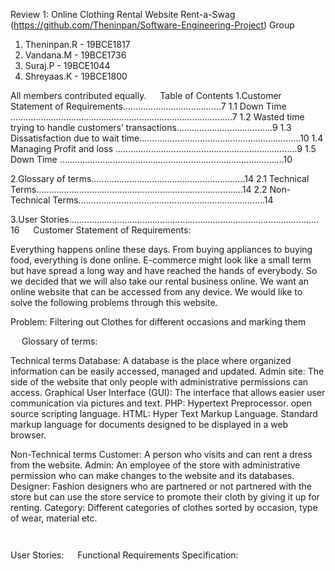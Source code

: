 


Review 1: Online Clothing Rental Website
Rent-a-Swag (https://github.com/Theninpan/Software-Engineering-Project)
Group
1.	Theninpan.R                           -          19BCE1817
2.	Vandana.M                             -          19BCE1736
3.	Suraj.P                                    -          19BCE1044
4.	Shreyaas.K                             -          19BCE1800
 


All members contributed equally.
 
Table of Contents 
1.Customer Statement of Requirements…………………………………7 
1.1 Down Time  ………………………………………………………………………….…7 
1.2 Wasted time trying to handle customers’ transactions…………………….………….9 
1.3 Dissatisfaction due to wait time….……………………………………………………10 
1.4 Managing Profit and loss ………………………………………………………………9 
1.5 Down Time …………………………………………………………………………..…10 

2.Glossary of terms…………………………………………………….14 
2.1 Technical Terms….…………………………………………………..…………….…14 
2.2 Non-Technical Terms…………………………………….……..…..….…………..14 

3.User Stories………………………………………………………………………………………16
 
Customer Statement of Requirements:

Everything happens online these days. From buying appliances to buying food, everything is done online. E-commerce might look like a small term but have spread a long way and have reached the hands of everybody. So we decided that we will also take our rental business online. We want an online website that can be accessed from any device. We would like to solve the following problems through this website.

Problem: Filtering out Clothes for different occasions and marking them

 
Glossary of terms:

Technical terms
Database: A database is the place where organized information can be easily accessed, managed and updated.
Admin site: The side of the website that only people with administrative permissions can access.
Graphical User Interface (GUI): The interface that allows easier user communication via pictures and text.
PHP: Hypertext Preprocessor. open source scripting language.
HTML: Hyper Text Markup Language. Standard markup language for documents designed to be displayed in a web browser. 

Non-Technical terms
Customer: A person who visits and can rent a dress from the website.
Admin: An employee of the store with administrative permission who can make changes to the website and its databases.
Designer: Fashion designers who are partnered or not partnered with the store but can use the store service to promote their cloth by giving it up for renting.
Category: Different categories of clothes sorted by occasion, type of wear, material etc.


 	 
User Stories:
 
Functional Requirements Specification:


